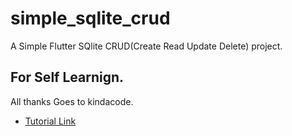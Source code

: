 # simple_sqlite_crud

A Simple Flutter SQlite CRUD(Create Read Update Delete) project.

## For Self Learnign.

All thanks Goes to kindacode.

- [Tutorial Link](https://www.kindacode.com/article/flutter-sqlite/)
